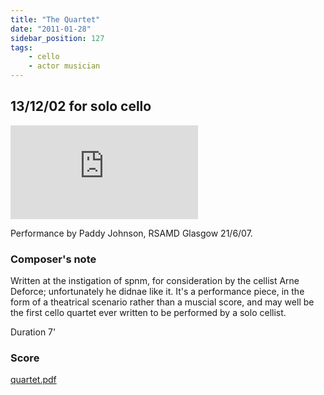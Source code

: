 ```yaml
---
title: "The Quartet"
date: "2011-01-28"
sidebar_position: 127
tags:
    - cello
    - actor musician
---
```


## 13/12/02 for solo cello

<iframe class="youtube-video" src="https://www.youtube.com/embed/T_sQhFbaqnM" title="YouTube video player" frameBorder="0" allow="accelerometer; autoplay; clipboard-write; encrypted-media; gyroscope; picture-in-picture; web-share" referrerpolicy="strict-origin-when-cross-origin" allowFullScreen></iframe>

Performance by Paddy Johnson, RSAMD Glasgow 21/6/07.

### Composer's note

Written at the instigation of spnm, for consideration by the cellist Arne Deforce; unfortunately he didnae like it. It's a performance piece, in the form of a theatrical scenario rather than a muscial score, and may well be the first cello quartet ever written to be performed by a solo cellist.

Duration 7'

### Score

[quartet.pdf](pathname:///catalog/quartet.pdf)